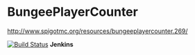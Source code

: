 BungeePlayerCounter
===================
http://www.spigotmc.org/resources/bungeeplayercounter.269/

[![Build Status](http://ci.freecraft.eu/job/BungeePlayerCounter/badge/icon)](http://ci.freecraft.eu/job/BungeePlayerCounter/) **Jenkins** 
